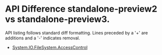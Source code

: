 # API Difference standalone-preview2 vs standalone-preview3.

API listing follows standard diff formatting. Lines preceded by a '+' are
additions and a '-' indicates removal.

* [System.IO.FileSystem.AccessControl](3.1-preview3-standalone-packages_System.IO.FileSystem.AccessControl.md)

